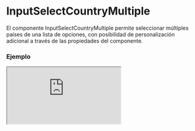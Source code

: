 # InputSelectCountryMultiple

El componente InputSelectCountryMultiple permite seleccionar múltiples países de una lista de opciones, con posibilidad de personalización adicional a través de las propiedades del componente.

 

### Ejemplo

<iframe minHeightIframe="30dvh" src="https://fenextjs-component-storybook.vercel.app/iframe.html?args=&id=input-inputselectcountrymultiple--index&viewMode=story" />

### Importación

Para importar el componente InputSelectCountryMultiple, se puede hacer desde fenextjs

```tsx copy
import { InputSelectCountryMultiple } from "fenextjs";
```

### Parámetros

| Parámetro | Tipo | Requerido | Default | Descripcion |
| --------- | ---- | --------- | ------- | ----------- |
| ...props | InputSelectMultipleTProps\<CountryProps\> | no |  | Propiedades adicionales que extienden de InputSelectMultipleTProps, como eventos o configuraciones del componente. |

### Storybook

Para ver el storybook del componente lo puede hacer con este [link](https://fenextjs-component-storybook.vercel.app/?path=/story/input-inputselectcountrymultiple--index)

### Usos

- Selección múltiple de países

```tsx copy

<InputSelectCountryMultiple />
```

- InputSelectCountryMultiple con estilos personalizados

```tsx copy

<InputSelectCountryMultiple
    classNameSelect="custom-select-multiple"
/>
```

- InputSelectCountryMultiple con opciones predeterminadas

```tsx copy

<InputSelectCountryMultiple
    value={[{ name: "United States", isoCode: "US" }, { name: "Canada", isoCode: "CA" }]}
/>
```

